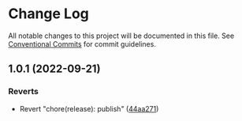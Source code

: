 # Change Log

All notable changes to this project will be documented in this file.
See [Conventional Commits](https://conventionalcommits.org) for commit guidelines.

## 1.0.1 (2022-09-21)


### Reverts

* Revert "chore(release): publish" ([44aa271](https://github.com/LeavittSoftware/titanium-elements/commit/44aa2713998d880469ac28acf8652adeb6bce20b))

